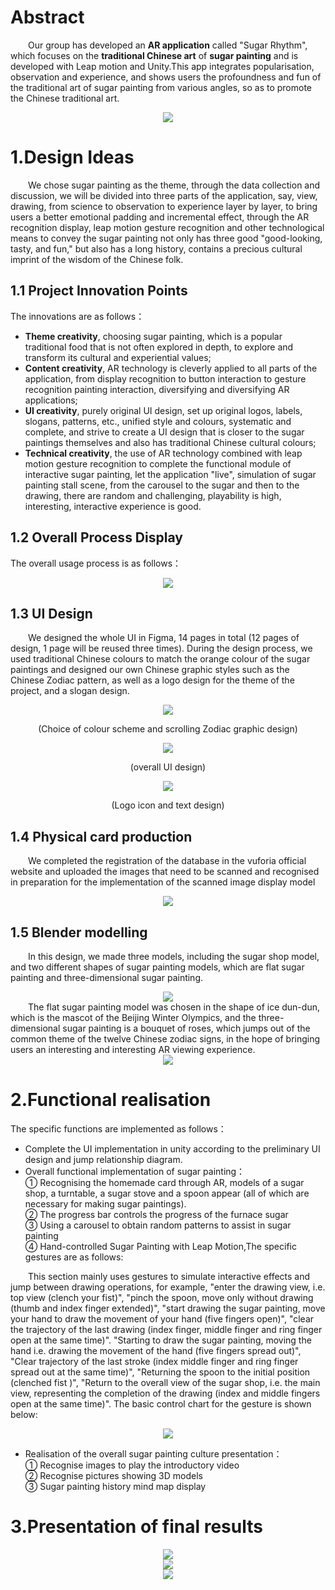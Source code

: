 # Abstract
&emsp;&emsp;Our group has developed an **AR application** called "Sugar Rhythm", which focuses on the **traditional Chinese art** of **sugar painting** and is developed with Leap motion and Unity.This app integrates popularisation, observation and experience, and shows users the profoundness and fun of the traditional art of sugar painting from various angles, so as to promote the Chinese traditional art.
<div align=center><img src="https://github.com/AlisonMeii/TangYun_ArProject/blob/main/Image/title.png?raw=true"/></div>  

# 1.Design Ideas
&emsp;&emsp;We chose sugar painting as the theme, through the data collection and discussion, we will be divided into three parts of the application, say, view, drawing, from science to observation to experience layer by layer, to bring users a better emotional padding and incremental effect, through the AR recognition display, leap motion gesture recognition and other technological means to convey the sugar painting not only has three good "good-looking, tasty, and fun," but also has a long history, contains a precious cultural imprint of the wisdom of the Chinese folk.
## 1.1 Project Innovation Points
The innovations are as follows：  
- **Theme creativity**, choosing sugar painting, which is a popular traditional food that is not often explored in depth, to explore and transform its cultural and experiential values;  
- **Content creativity**, AR technology is cleverly applied to all parts of the application, from display recognition to button interaction to gesture recognition painting interaction, diversifying and diversifying AR applications;  
- **UI creativity**, purely original UI design, set up original logos, labels, slogans, patterns, etc., unified style and colours, systematic and complete, and strive to create a UI design that is closer to the sugar paintings themselves and also has traditional Chinese cultural colours;  
- **Technical creativity**, the use of AR technology combined with leap motion gesture recognition to complete the functional module of interactive sugar painting, let the application "live", simulation of sugar painting stall scene, from the carousel to the sugar and then to the drawing, there are random and challenging, playability is high, interesting, interactive experience is good.
## 1.2 Overall Process Display
The overall usage process is as follows：  
<div align=center><img src="https://github.com/AlisonMeii/TangYun_ArProject/blob/main/Image/mindmap.png?raw=true"/></div>  

## 1.3 UI Design
&emsp;&emsp;We designed the whole UI in Figma, 14 pages in total (12 pages of design, 1 page will be reused three times). During the design process, we used traditional Chinese colours to match the orange colour of the sugar paintings and designed our own Chinese graphic styles such as the Chinese Zodiac pattern, as well as a logo design for the theme of the project, and a slogan design.
<div align=center><img src="https://github.com/AlisonMeii/TangYun_ArProject/blob/main/Image/UICOLOR.png?raw=true"/></div>  
<p align="center">(Choice of colour scheme and scrolling Zodiac graphic design)</p>
<div align=center><img src="https://github.com/AlisonMeii/TangYun_ArProject/blob/main/Image/ui.png?raw=true"/></div>  
<p align="center">(overall UI design)</p>
<div align=center><img src="https://github.com/AlisonMeii/TangYun_ArProject/blob/main/Image/lOGO.png?raw=true"/></div>  
<p align="center">(Logo icon and text design)</p>

## 1.4 Physical card production
&emsp;&emsp;We completed the registration of the database in the vuforia official website and uploaded the images that need to be scanned and recognised in preparation for the implementation of the scanned image display model
<div align=center><img src="https://github.com/AlisonMeii/TangYun_ArProject/blob/main/kapian.png?raw=true"/></div>  

## 1.5 Blender modelling
&emsp;&emsp;In this design, we made three models, including the sugar shop model, and two different shapes of sugar painting models, which are flat sugar painting and three-dimensional sugar painting.
<div align=center><img src="https://github.com/AlisonMeii/TangYun_ArProject/blob/main/Image/MODEL_TANGPU.png?raw=true"/></div>  
&emsp;&emsp;The flat sugar painting model was chosen in the shape of ice dun-dun, which is the mascot of the Beijing Winter Olympics, and the three-dimensional sugar painting is a bouquet of roses, which jumps out of the common theme of the twelve Chinese zodiac signs, in the hope of bringing users an interesting and interesting AR viewing experience.
<div align=center><img src="https://github.com/AlisonMeii/TangYun_ArProject/blob/main/Image/Model_tanghua.png?raw=true"/></div>  

# 2.Functional realisation
The specific functions are implemented as follows：
- Complete the UI implementation in unity according to the preliminary UI design and jump relationship diagram.
- Overall functional implementation of sugar painting：  
  ① Recognising the homemade card through AR, models of a sugar shop, a turntable, a sugar stove and a spoon appear (all of which are necessary for making sugar paintings).  
  ② The progress bar controls the progress of the furnace sugar  
  ③ Using a carousel to obtain random patterns to assist in sugar painting  
  ④ Hand-controlled Sugar Painting with Leap Motion,The specific gestures are as follows:
  
&emsp;&emsp;This section mainly uses gestures to simulate interactive effects and jump between drawing operations, for example, "enter the drawing view, i.e. top view (clench your fist)", "pinch the spoon, move only without drawing (thumb and index finger extended)", "start drawing the sugar painting, move your hand to draw the movement of your hand (five fingers open)", "clear the trajectory of the last drawing (index finger, middle finger and ring finger open at the same time)". "Starting to draw the sugar painting, moving the hand i.e. drawing the movement of the hand (five fingers spread out)", "Clear trajectory of the last stroke (index middle finger and ring finger spread out at the same time)", "Returning the spoon to the initial position (clenched fist )", "Return to the overall view of the sugar shop, i.e. the main view, representing the completion of the drawing (index and middle fingers open at the same time)".
The basic control chart for the gesture is shown below:
<div align=center><img src="https://github.com/AlisonMeii/TangYun_ArProject/blob/main/Image/shoushi.png?raw=true"/></div>  

- Realisation of the overall sugar painting culture presentation：  
  ① Recognise images to play the introductory video  
  ② Recognise pictures showing 3D models  
  ③ Sugar painting history mind map display  

# 3.Presentation of final results
<div align=center><img src="https://github.com/AlisonMeii/TangYun_ArProject/blob/main/Image/shiji.png?raw=true"/></div>  
<div align=center><img src="https://github.com/AlisonMeii/TangYun_ArProject/blob/main/Image/shiji1.png?raw=true"/></div>  
<div align=center><img src="https://github.com/AlisonMeii/TangYun_ArProject/blob/main/Image/shiji2.png?raw=true"/></div>  
  
  
